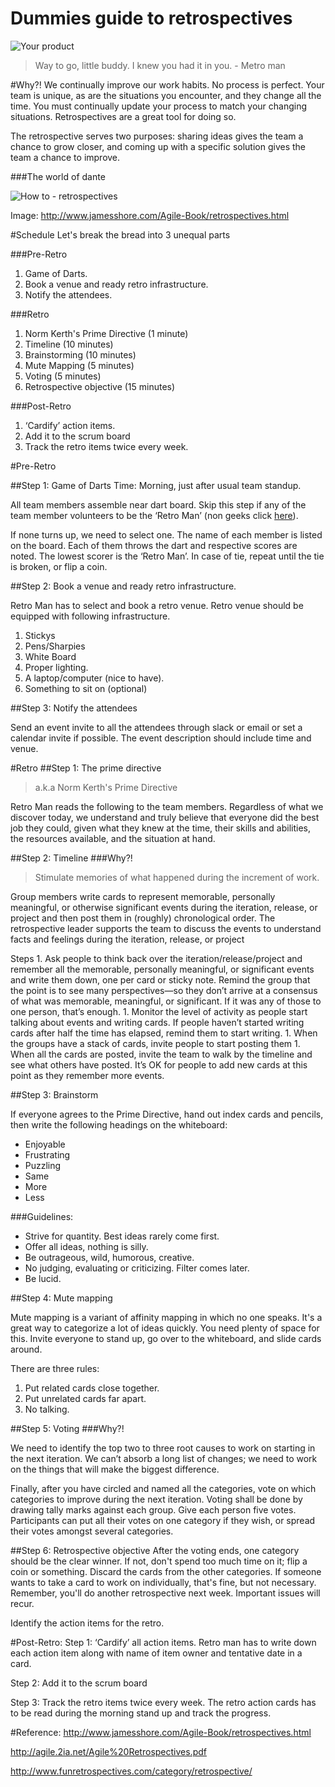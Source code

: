 Dummies guide to retrospectives
===============================

![Your product](http://imgur.com/8TgT1iG.jpg)


> Way to go, little buddy. I knew you had it in you.  - Metro man

#Why?!
We continually improve our work habits.
No process is perfect. Your team is unique, as are the situations you encounter, and they change all the time. You must continually update your process to match your changing situations. Retrospectives are a great tool for doing so.

The retrospective serves two purposes: sharing ideas gives the team a chance to grow closer, and coming up with a specific solution gives the team a chance to improve.

###The world of dante

![How to - retrospectives](http://i.imgur.com/aGsBYDG.jpg)

Image: http://www.jamesshore.com/Agile-Book/retrospectives.html


#Schedule
Let's break the bread into 3 unequal parts

###Pre-Retro

1. Game of Darts.
1. Book a venue and ready retro infrastructure.
1. Notify the attendees.

###Retro

1. Norm Kerth's Prime Directive (1 minute)
1. Timeline (10 minutes)
1. Brainstorming (10 minutes)
1. Mute Mapping (5 minutes)
1. Voting (5 minutes)
1. Retrospective objective (15 minutes)

###Post-Retro
	
1. ‘Cardify’ action items.
1. Add it to the scrum board
1. Track the retro items twice every week.


#Pre-Retro

##Step 1: Game of Darts
Time: Morning, just after usual team standup.

All team members assemble near dart board.
Skip this step if any of the team member volunteers to be the ‘Retro Man’ (non geeks click [here](http://www.imdb.com/character/ch0158315/)). 

If none turns up,  we need to select one. The name of each member is listed on the board. Each of them throws the dart and respective scores are noted. The lowest scorer is the ‘Retro Man’. In case of tie, repeat until the tie is broken, or flip a coin.

##Step 2: Book a venue and ready retro infrastructure.

Retro Man has to select and book a retro venue. Retro venue should be equipped with following infrastructure.

1. Stickys
1. Pens/Sharpies
1. White Board
1. Proper lighting.
1. A laptop/computer (nice to have).
1. Something to sit on (optional)

##Step 3: Notify the attendees

Send an event invite to all the attendees through slack or email or set a calendar invite if possible. The event description should include time and venue.

#Retro
##Step 1: The prime directive 
>	a.k.a Norm Kerth's Prime Directive

Retro Man reads the following to the team members.
Regardless of what we discover today, we understand and truly believe that everyone did the best job they could, given what they knew at the time, their skills and abilities, the resources available, and the situation at hand.

##Step 2: Timeline
###Why?!

> Stimulate memories of what happened during the increment of work.

Group members write cards to represent memorable, personally meaningful, or otherwise significant events during the iteration, release, or project and then post them in (roughly) chronological order. The retrospective leader supports the team to discuss the events to understand facts and feelings during the iteration, release, or project

Steps
	1. Ask people to think back over the iteration/release/project and remember all the memorable, personally meaningful, or significant events and write them down, one per card or sticky note.
	Remind the group that the point is to see many perspectives—so they don’t arrive at a consensus of what was memorable, meaningful, or significant. If it was any of those to one person, that’s enough.
	1. Monitor the level of activity as people start talking about events and writing cards. If people haven’t started writing cards after half the time has elapsed, remind them to start writing.
	1. When the groups have a stack of cards, invite people to start posting them
	1. When all the cards are posted, invite the team to walk by the timeline and see what others have posted. It’s OK for people to add new cards at this point as they remember more events.

##Step 3: Brainstorm

If everyone agrees to the Prime Directive, hand out index cards and pencils, then write the following headings on the whiteboard:
-	Enjoyable
-	Frustrating
-	Puzzling
-	Same
-	More
-	Less

###Guidelines:

- Strive for quantity. Best ideas rarely come first.
- Offer all ideas, nothing is silly.
-	Be outrageous, wild, humorous, creative.
-	No judging, evaluating or criticizing. Filter comes later.
-	Be lucid.

##Step 4: Mute mapping

Mute mapping is a variant of affinity mapping in which no one speaks. It's a great way to categorize a lot of ideas quickly.
You need plenty of space for this. Invite everyone to stand up, go over to the whiteboard, and slide cards around. 

There are three rules:

1. Put related cards close together.
1. Put unrelated cards far apart.
1. No talking.

##Step 5: Voting
###Why?!

We need to identify the top two to three root causes to work on starting in the next iteration. We can’t absorb a long list of changes; we need to work on the things that will make the biggest difference.

Finally, after you have circled and named all the categories, vote on which categories to improve during the next iteration. Voting shall be done by drawing tally marks against each group. Give each person five votes. Participants can put all their votes on one category if they wish, or spread their votes amongst several categories.

##Step 6: Retrospective objective
After the voting ends, one category should be the clear winner. If not, don't spend too much time on it; flip a coin or something.
Discard the cards from the other categories. If someone wants to take a card to work on individually, that's fine, but not necessary. Remember, you'll do another retrospective next week. Important issues will recur.

Identify the action items for the retro.

#Post-Retro:
Step 1: ‘Cardify’ all action items.
Retro man has to write down each action item along with name of item owner and tentative date in a card.

Step 2: Add it to the scrum board

Step 3: Track the retro items twice every week.
The retro action cards has to be read during the morning stand up and track the progress.

#Reference:
http://www.jamesshore.com/Agile-Book/retrospectives.html

http://agile.2ia.net/Agile%20Retrospectives.pdf

http://www.funretrospectives.com/category/retrospective/

